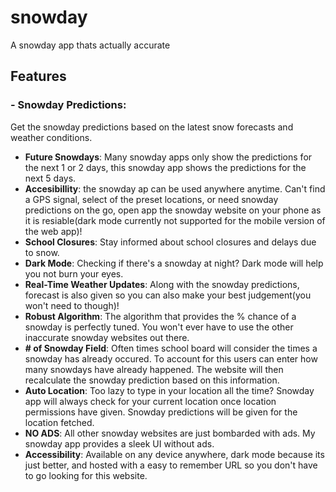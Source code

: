 # snowday
A snowday app thats actually accurate



## Features
### - **Snowday Predictions**:
Get the snowday predictions based on the latest snow forecasts and weather conditions.
- **Future Snowdays**: 
Many snowday apps only show the predictions for the next 1 or 2 days, this snowday app shows the predictions for the next 5 days.
- **Accesibillity**: 
the snowday ap can be used anywhere anytime. Can't find a GPS signal, select of the preset locations, or need snowday predictions on the go, open app the snowday website on your phone as it is resiable(dark mode currently not supported for the mobile version of the web app)!
- **School Closures**: 
Stay informed about school closures and delays due to snow.
- **Dark Mode**: 
Checking if there's a snowday at night? Dark mode will help you not burn your eyes.
- **Real-Time Weather Updates**: 
Along with the snowday predictions, forecast is also given so you can also make your best judgement(you won't need to though)!
- **Robust Algorithm**:
The algorithm that provides the % chance of a snowday is perfectly tuned. You won't ever have to use the other inaccurate snowday websites out there.
- **# of Snowday Field**:
Often times school board will consider the times a snowday has already occured. To account for this users can enter how many snowdays have already happened. The website will then recalculate the snowday prediction based on this information.
- **Auto Location**:
Too lazy to type in your location all the time? Snowday app will always check for your current location once location permissions have given. Snowday predictions will be given for the location fetched.
- **NO ADS**:
All other snowday websites are just bombarded with ads. My snowday app provides a sleek UI without ads.
- **Accessibility**:
Available on any device anywhere, dark mode because its just better, and hosted with a easy to remember URL so you don't have to go looking for this website.
